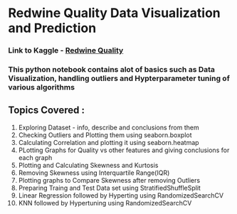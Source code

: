<H1>Redwine Quality Data Visualization and Prediction</H1>
<H3>Link to Kaggle - <a href='https://www.kaggle.com/uciml/red-wine-quality-cortez-et-al-2009'>Redwine Quality</a></H3>
<H3>This python notebook contains alot of basics such as Data Visualization, handling outliers and Hypterparameter tuning of various algorithms</H3>
<H2>Topics Covered :</H2>
<ol>
    <li>Exploring Dataset - info, describe and conclusions from them</li>
    <li>Checking Outliers and Plotting them using seaborn.boxplot</li>
    <li>Calculating Correlation and plotting it using seaborn.heatmap</li>
    <li>PLotting Graphs for Quality vs other features and giving conclusions for each graph</li>
    <li>Plotting and Calculating Skewness and Kurtosis</li>
    <li>Removing Skewness using Interquartile Range(IQR)</li>
    <li>Plotting graphs to Compare Skewness after removing Outliers</li>
    <li>Preparing Traing and Test Data set using StratifiedShuffleSplit</li>
    <li>Linear Regression followed by Hyperting using RandomizedSearchCV</li>
    <li>KNN followed by Hypertuning using RandomizedSearchCV</li>
</ol>
